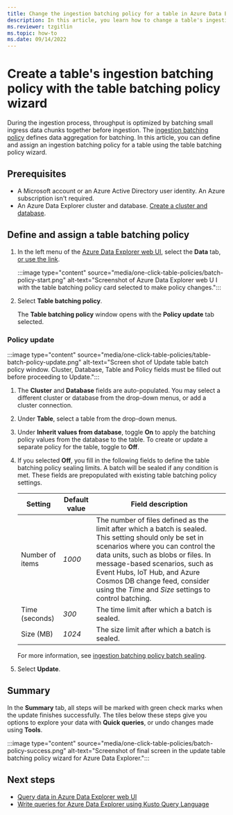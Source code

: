 ```yaml
---
title: Change the ingestion batching policy for a table in Azure Data Explorer using the table batching policy wizard
description: In this article, you learn how to change a table's ingestion batching policy using the batching policy wizard.
ms.reviewer: tzgitlin
ms.topic: how-to
ms.date: 09/14/2022
---
```

# Create a table's ingestion batching policy with the table batching policy wizard

During the ingestion process, throughput is optimized by batching small ingress data chunks together before ingestion. The  [ingestion batching policy](./kusto/management/batchingpolicy.md#sealing-a-batch) defines data aggregation for batching.
In this article, you can define and assign an ingestion batching policy for a table using the table batching policy wizard.

## Prerequisites

* A Microsoft account or an Azure Active Directory user identity. An Azure subscription isn't required.
* An Azure Data Explorer cluster and database. [Create a cluster and database](create-cluster-database-quickstart.md).

## Define and assign a table batching policy

1. In the left menu of the [Azure Data Explorer web UI](https://dataexplorer.azure.com/), select the **Data** tab, [or use the link](https://dataexplorer.azure.com/oneclick).

    :::image type="content" source="media/one-click-table-policies/batch-policy-start.png" alt-text="Screenshot of Azure Data Explorer web U I with the table batching policy card selected to make policy changes.":::

1. Select **Table batching policy**.

    The **Table batching policy** window opens with the **Policy update** tab selected.

### Policy update

:::image type="content" source="media/one-click-table-policies/table-batch-policy-update.png" alt-text="Screen shot of Update table batch policy window. Cluster, Database, Table and Policy fields must be filled out before proceeding to Update.":::

1. The **Cluster** and **Database** fields are auto-populated. You may select a different cluster or database from the drop-down menus, or add a cluster connection.

1. Under **Table**, select a table from the drop-down menus.

1. Under **Inherit values from database**, toggle **On** to apply the batching policy values from the database to the table. To create or update a separate policy for the table, toggle to **Off**.

1. If you selected **Off**, you fill in the following fields to define the table batching policy sealing limits. A batch will be sealed if any condition is met. These fields are prepopulated with existing table batching policy settings.

    |**Setting** | **Default value** | **Field description**
    |---|---|---|
    | Number of items | *1000*  | The number of files defined as the limit after which a batch is sealed. This setting should only be set in scenarios where you can control the data units, such as blobs or files. In message-based scenarios, such as Event Hubs, IoT Hub, and Azure Cosmos DB change feed, consider using the *Time* and *Size* settings to control batching. |
    | Time (seconds) |  *300* | The time limit after which a batch is sealed. |
    | Size (MB) |  *1024* | The size limit after which a batch is sealed.  |

    For more information, see [ingestion batching policy batch sealing](./kusto/management/batchingpolicy.md#sealing-a-batch).

1. Select **Update**.

## Summary

In the **Summary** tab, all steps will be marked with green check marks when the update finishes successfully. The tiles below these steps give you options to explore your data with **Quick queries**, or undo changes made using **Tools**.

:::image type="content" source="media/one-click-table-policies/batch-policy-success.png" alt-text="Screenshot of final screen in the update table batching policy wizard for Azure Data Explorer.":::

## Next steps

* [Query data in Azure Data Explorer web UI](web-query-data.md)
* [Write queries for Azure Data Explorer using Kusto Query Language](/azure/data-explorer/kusto/query/tutorials/learn-common-operators)